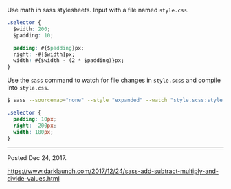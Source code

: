 Use math in sass stylesheets. Input with a file named `style.css`.

```css
.selector {
  $width: 200;
  $padding: 10;

  padding: #{$padding}px;
  right: -#{$width}px;
  width: #{$width - (2 * $padding)}px;
}
```

Use the `sass` command to watch for file changes in `style.scss` and compile into `style.css`.

```bash
$ sass --sourcemap="none" --style "expanded" --watch "style.scss:style.css"
```

```css
.selector {
  padding: 10px;
  right: -200px;
  width: 180px;
}
```

---

Posted Dec 24, 2017.

https://www.darklaunch.com/2017/12/24/sass-add-subtract-multiply-and-divide-values.html